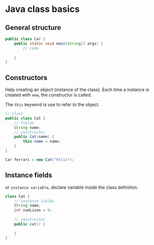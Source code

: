 # Java class basics

## General structure

```java
public class Car {
    public static void main(String[] args) {
        // code
      
    }
}
```

## Constructors

Help creating an object (instance of the class). Each time a instance is created
with `new`, the constructor is called.

The `this` keyword is use to refer to the object.

```java
// class
public class Cat {
    // fields
    String name;
    // constructor
    public Cat(name) {
        this.name = name;
    }
}

Car ferrari = new Cat("Felix");
```

## Instance fields

or `instance variable`, declare variable inside the class definition.

```java
class Cat {
    // instance fields
    String name;
    int numLives = 9;
    
    // constructor
    public cat() {
        
    }
}
```
